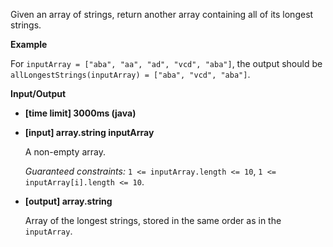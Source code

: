 Given an array of strings, return another array containing all of its longest strings.

**Example**

For `inputArray = ["aba", "aa", "ad", "vcd", "aba"]`, the output should be
`allLongestStrings(inputArray) = ["aba", "vcd", "aba"]`.

**Input/Output**

* **[time limit] 3000ms (java)**

* **[input] array.string inputArray**

    A non-empty array.

    _Guaranteed constraints:_
    `1 <= inputArray.length <= 10`,
    `1 <= inputArray[i].length <= 10`.

* **[output] array.string**

    Array of the longest strings, stored in the same order as in the `inputArray`.

